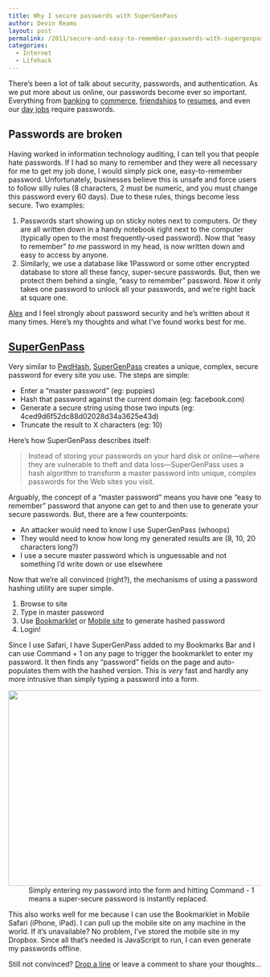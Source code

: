 ```yaml
---
title: Why I secure passwords with SuperGenPass
author: Devin Reams
layout: post
permalink: /2011/secure-and-easy-to-remember-passwords-with-supergenpass/
categories:
  - Internet
  - Lifehack
---
```

There&#8217;s been a lot of talk about security, passwords, and authentication. As we put more about us online, our passwords become ever so important. Everything from [banking][1] to [commerce][2], [friendships][3] to [resumes][4], and even our [day jobs][5] require passwords.

## Passwords are broken

Having worked in information technology auditing, I can tell you that people hate passwords. If I had so many to remember and they were all necessary for me to get my job done, I would simply pick one, easy-to-remember password. Unfortunately, businesses believe this is unsafe and force users to follow silly rules (8 characters, 2 must be numeric, and you must change this password every 60 days). Due to these rules, things become less secure. Two examples:

1.  Passwords start showing up on sticky notes next to computers. Or they are all written down in a handy notebook right next to the computer (typically open to the most frequently-used password). Now that &#8220;easy to remember&#8221; *to me* password in my head, is now written down and easy to access by anyone.
2.  Similarly, we use a database like 1Password or some other encrypted database to store all these fancy, super-secure passwords. But, then we protect them behind a single, &#8220;easy to remember&#8221; password. Now it only takes one password to unlock all your passwords, and we&#8217;re right back at square one.

[Alex][6] and I feel strongly about password security and he&#8217;s written about it many times. Here&#8217;s my thoughts and what I&#8217;ve found works best for me.

## [SuperGenPass][7]

Very similar to [PwdHash][8], [SuperGenPass][7] creates a unique, complex, secure password for every site you use. The steps are simple:

*   Enter a &#8220;master password&#8221; (eg: puppies)
*   Hash that password against the current domain (eg: facebook.com)
*   Generate a secure string using those two inputs (eg: 4ced9d6f52dc88d02028d34a3625e43d)
*   Truncate the result to X characters (eg: 10)

Here&#8217;s how SuperGenPass describes itself:

> Instead of storing your passwords on your hard disk or online—where they are vulnerable to theft and data loss—SuperGenPass uses a hash algorithm to transform a master password into unique, complex passwords for the Web sites you visit.

Arguably, the concept of a &#8220;master password&#8221; means you have one &#8220;easy to remember&#8221; password that anyone can get to and then use to generate your secure passwords. But, there are a few counterpoints:

*   An attacker would need to know I use SuperGenPass (whoops)
*   They would need to know how long my generated results are (8, 10, 20 characters long?)
*   I use a secure master password which is unguessable and not something I&#8217;d write down or use elsewhere

Now that we&#8217;re all convinced (right?), the mechanisms of using a password hashing utility are super simple.

1.  Browse to site
2.  Type in master password
3.  Use [Bookmarklet][9] or [Mobile site][10] to generate hashed password
4.  Login!

Since I use Safari, I have SuperGenPass added to my Bookmarks Bar and I can use Command + 1 on any page to trigger the bookmarklet to enter my password. It then finds any &#8220;password&#8221; fields on the page and auto-populates them with the hashed version. This is *very* fast and hardly any more intrusive than simply typing a password into a form.  
<dl id="attachment_1629" class="wp-caption aligncenter" style="max-width:580px">
  <dt>
    <a href="http://devin.reams.me/wp-content/uploads/2011/01/supergenpass-wellsfargo.png"><img src="http://devin.reams.me/wp-content/uploads/2011/01/supergenpass-wellsfargo.png" alt="" title="SuperGenPass in use on WellsFargo.com" width="580" height="389" class="size-full wp-image-1629" /></a>
  </dt>
  
  <dd>
    Simply entering my password into the form and hitting Command - 1 means a super-secure password is instantly replaced.
  </dd>
</dl>

This also works well for me because I can use the Bookmarklet in Mobile Safari (iPhone, iPad). I can pull up the mobile site on any machine in the world. If it&#8217;s unavailable? No problem, I&#8217;ve stored the mobile site in my Dropbox. Since all that&#8217;s needed is JavaScript to run, I can even generate my passwords offline.

Still not convinced? [Drop a line][11] or leave a comment to share your thoughts&#8230;

 [1]: http://www.schwab.com/
 [2]: http://www.amazon.com/
 [3]: http://www.facebook.com/
 [4]: http://www.linkedin.com/
 [5]: http://www.basecamphq.com/
 [6]: http://alexking.org/
 [7]: http://supergenpass.com/
 [8]: http://crypto.stanford.edu/PwdHash/
 [9]: http://supergenpass.com/customize/
 [10]: http://supergenpass.com/mobile/
 [11]: mailto:devin@reams.me